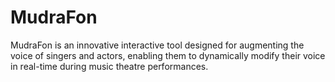 # MudraFon
MudraFon is an innovative interactive tool designed for augmenting the voice of singers and actors, enabling them to dynamically modify their voice in real-time during music theatre performances. 
